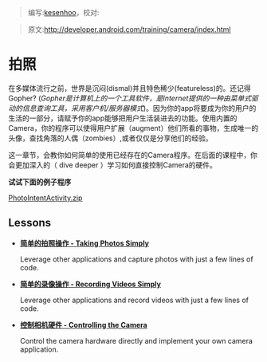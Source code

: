 > 编写:[kesenhoo](https://github.com/kesenhoo)，校对:

> 原文:<http://developer.android.com/training/camera/index.html>

# 拍照

在多媒体流行之前，世界是沉闷(dismal)并且特色稀少(featureless)的。还记得Gopher? (*Gopher是计算机上的一个工具软件，是Internet提供的一种由菜单式驱动的信息查询工具，采用客户机/服务器模式*)。因为你的app将要成为你的用户的生活的一部分，请赋予你的app能够把用户生活装进去的功能。使用内置的Camera，你的程序可以使得用户扩展（augment）他们所看的事物，生成唯一的头像，查找角落的人偶（zombies）,或者仅仅是分享他们的经验。

这一章节，会教你如何简单的使用已经存在的Camera程序。在后面的课程中，你会更加深入的（ dive deeper ）学习如何直接控制Camera的硬件。

**试试下面的例子程序**

[PhotoIntentActivity.zip](http://developer.android.com/shareables/training/PhotoIntentActivity.zip)

## Lessons

* [**简单的拍照操作 - Taking Photos Simply**](photobasic.html)

  Leverage other applications and capture photos with just a few lines of code.


* [**简单的录像操作 - Recording Videos Simply**](videobasic.html)

  Leverage other applications and record videos with just a few lines of code.


* [**控制相机硬件 - Controlling the Camera**](cameradirect.html)

  Control the camera hardware directly and implement your own camera application.
